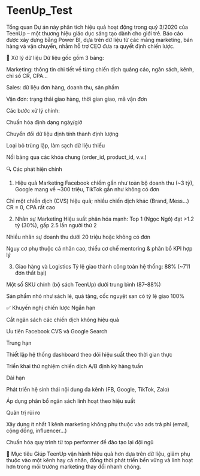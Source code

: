 # TeenUp_Test
Tổng quan
Dự án này phân tích hiệu quả hoạt động trong quý 3/2020 của TeenUp – một thương hiệu giáo dục sáng tạo dành cho giới trẻ. Báo cáo được xây dựng bằng Power BI, dựa trên dữ liệu từ các mảng marketing, bán hàng và vận chuyển, nhằm hỗ trợ CEO đưa ra quyết định chiến lược.

🧹 Xử lý dữ liệu
Dữ liệu gốc gồm 3 bảng:

Marketing: thông tin chi tiết về từng chiến dịch quảng cáo, ngân sách, kênh, chỉ số CR, CPA...

Sales: dữ liệu đơn hàng, doanh thu, sản phẩm

Vận đơn: trạng thái giao hàng, thời gian giao, mã vận đơn

Các bước xử lý chính:

Chuẩn hóa định dạng ngày/giờ

Chuyển đổi dữ liệu định tính thành định lượng

Loại bỏ trùng lặp, làm sạch dữ liệu thiếu

Nối bảng qua các khóa chung (order_id, product_id, v.v.)

🔍 Các phát hiện chính
1. Hiệu quả Marketing
Facebook chiếm gần như toàn bộ doanh thu (~3 tỷ), Google mang về ~300 triệu, TikTok gần như không có đơn

Chỉ một chiến dịch (CVS) hiệu quả; nhiều chiến dịch khác (Brand, Mess...) CR = 0, CPA rất cao

2. Nhân sự Marketing
Hiệu suất phân hóa mạnh: Top 1 (Ngọc Ngô) đạt >1.2 tỷ (30%), gấp 2.5 lần người thứ 2

Nhiều nhân sự doanh thu dưới 20 triệu hoặc không có đơn

Nguy cơ phụ thuộc cá nhân cao, thiếu cơ chế mentoring & phân bổ KPI hợp lý

3. Giao hàng và Logistics
Tỷ lệ giao thành công toàn hệ thống: 88% (~711 đơn thất bại)

Một số SKU chính (bộ sách TeenUp) dưới trung bình (87–88%)

Sản phẩm nhỏ như sách lẻ, quà tặng, cốc nguyệt san có tỷ lệ giao 100%

✅ Khuyến nghị chiến lược
Ngắn hạn

Cắt ngân sách các chiến dịch không hiệu quả

Ưu tiên Facebook CVS và Google Search

Trung hạn

Thiết lập hệ thống dashboard theo dõi hiệu suất theo thời gian thực

Triển khai thử nghiệm chiến dịch A/B định kỳ hàng tuần

Dài hạn

Phát triển hệ sinh thái nội dung đa kênh (FB, Google, TikTok, Zalo)

Áp dụng phân bổ ngân sách linh hoạt theo hiệu suất

Quản trị rủi ro

Xây dựng ít nhất 1 kênh marketing không phụ thuộc vào ads trả phí (email, cộng đồng, influencer...)

Chuẩn hóa quy trình từ top performer để đào tạo lại đội ngũ

🎯 Mục tiêu
Giúp TeenUp vận hành hiệu quả hơn dựa trên dữ liệu, giảm phụ thuộc vào một kênh hay cá nhân, đồng thời phát triển bền vững và linh hoạt hơn trong môi trường marketing thay đổi nhanh chóng.
